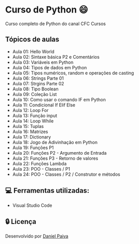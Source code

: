 # Curso de Python :smile:

Curso completo de Python do canal CFC Cursos

## Tópicos de aulas
- Aula 01: Hello World
- Aula 02: Sintaxe básica P2 e Comentários
- Aula 03: Variáveis em Python
- Aula 04: Tipos de dados em Python
- Aula 05: Tipos numéricos, random e operações de casting
- Aula 06: Strings Parte 01
- Aula 07: Strgins Parte 02
- Aula 08: Tipo Boolean
- Aula 09: Coleção List
- Aula 10: Como usar o comando IF em Python
- Aula 11: Condicional If Elif Else
- Aula 12: Loop For
- Aula 13: Função input
- Aula 14: Loop While
- Aula 15: Tuplas
- Aula 16: Matrizes
- Aula 17: Dictionary
- Aula 18: Jogo de Adivinhação em Python
- Aula 19: Funções P1
- Aula 20: Funções P2 - Argumento de Entrada
- Aula 21: Funções P3 - Retorno de valores
- Aula 22: Funções Lambda
- Aula 23: POO - Classes / P1
- Aula 24: POO - Classes / P2 / Construtor e métodos

## :computer: Ferramentas utilizadas:

- Visual Studio Code

## :lock: Licença

Desenvolvido por <a href="https://www.linkedin.com/in/danhpaiva/">Daniel Paiva</a>
